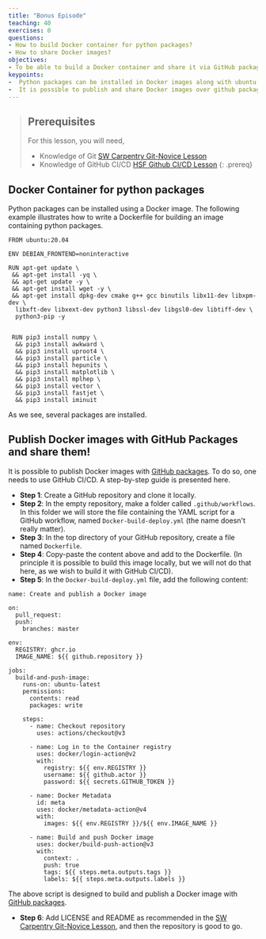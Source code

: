 ```yaml
---
title: "Bonus Episode"
teaching: 40
exercises: 0
questions:
- How to build Docker container for python packages?
- How to share Docker images?
objectives:
- To be able to build a Docker container and share it via GitHub packages
keypoints:
-  Python packages can be installed in Docker images along with ubuntu packages.
-  It is possible to publish and share Docker images over github packages.
---
```


> ## Prerequisites
> For this lesson, you will need,
> * Knowledge of Git [SW Carpentry Git-Novice Lesson](https://swcarpentry.github.io/git-novice/)
> * Knowledge of GitHub CI/CD [HSF Github CI/CD Lesson](https://hsf-training.github.io/hsf-training-cicd-github/)
{: .prereq}

## Docker Container for python packages

Python packages can be installed using a Docker image. The following example illustrates how to write a Dockerfile for building an image containing python packages.

```text
FROM ubuntu:20.04

ENV DEBIAN_FRONTEND=noninteractive

RUN apt-get update \
 && apt-get install -yq \
 && apt-get update -y \
 && apt-get install wget -y \
 && apt-get install dpkg-dev cmake g++ gcc binutils libx11-dev libxpm-dev \
  libxft-dev libxext-dev python3 libssl-dev libgsl0-dev libtiff-dev \
  python3-pip -y


 RUN pip3 install numpy \
  && pip3 install awkward \
  && pip3 install uproot4 \
  && pip3 install particle \
  && pip3 install hepunits \
  && pip3 install matplotlib \
  && pip3 install mplhep \
  && pip3 install vector \
  && pip3 install fastjet \
  && pip3 install iminuit
```


As we see, several packages are installed.


## Publish Docker images with GitHub Packages and share them!

It is possible to publish Docker images with [GitHub packages](https://github.com/features/packages).
To do so, one needs to use GitHub CI/CD. A step-by-step guide is presented here.

* **Step 1**: Create a GitHub repository and clone it locally.
* **Step 2**: In the empty repository, make a folder called `.github/workflows`. In this folder we will store the file containing the YAML script for a GitHub workflow, named `Docker-build-deploy.yml` (the name doesn't really matter).
* **Step 3**: In the top directory of your GitHub repository, create a file named `Dockerfile`.
* **Step 4**: Copy-paste the content above and add to the Dockerfile. (In principle it is possible to build this image locally, but we will not do that here, as we wish to build it with GitHub CI/CD).
* **Step 5**: In the `Docker-build-deploy.yml` file, add the following content:

```text
name: Create and publish a Docker image

on:
  pull_request:
  push:
    branches: master

env:
  REGISTRY: ghcr.io
  IMAGE_NAME: ${{ github.repository }}

jobs:
  build-and-push-image:
    runs-on: ubuntu-latest
    permissions:
      contents: read
      packages: write

    steps:
      - name: Checkout repository
        uses: actions/checkout@v3

      - name: Log in to the Container registry
        uses: docker/login-action@v2
        with:
          registry: ${{ env.REGISTRY }}
          username: ${{ github.actor }}
          password: ${{ secrets.GITHUB_TOKEN }}

      - name: Docker Metadata
        id: meta
        uses: docker/metadata-action@v4
        with:
          images: ${{ env.REGISTRY }}/${{ env.IMAGE_NAME }}

      - name: Build and push Docker image
        uses: docker/build-push-action@v3
        with:
          context: .
          push: true
          tags: ${{ steps.meta.outputs.tags }}
          labels: ${{ steps.meta.outputs.labels }}
```

The above script is designed to build and publish a Docker image with [GitHub packages](https://github.com/features/packages).


* **Step 6**: Add LICENSE and README as recommended in the [SW Carpentry Git-Novice Lesson](https://swcarpentry.github.io/git-novice/), and then the repository is good to go.
